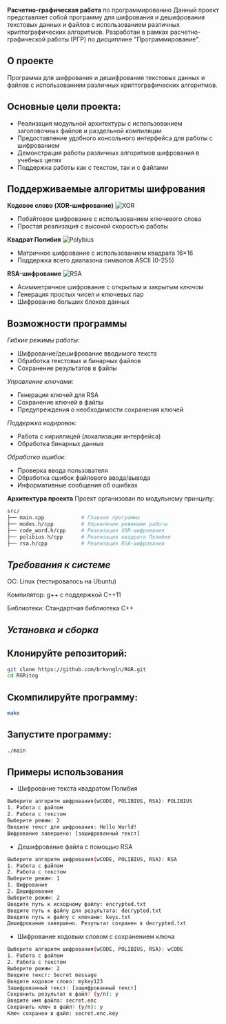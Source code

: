 **Расчетно-графическая работа** по программированию
Данный проект представляет собой программу для шифрования и дешифрования текстовых данных и файлов с использованием различных криптографических алгоритмов. Разработан в рамках расчетно-графической работы (РГР) по дисциплине "Программирование".
## О проекте
Программа для шифрования и дешифрования текстовых данных и файлов с использованием различных криптографических алгоритмов.

## Основные цели проекта:
- Реализация модульной архитектуры с использованием заголовочных файлов и раздельной компиляции
- Предоставление удобного консольного интерфейса для работы с шифрованием
- Демонстрация работы различных алгоритмов шифрования в учебных целях
- Поддержка работы как с текстом, так и с файлами

## Поддерживаемые алгоритмы шифрования
**Кодовое слово (XOR-шифрование)**
![XOR](https://img.shields.io/badge/XOR-шифрование-ff69b4)
- Побайтовое шифрование с использованием ключевого слова
- Простая реализация с высокой скоростью работы

**Квадрат Полибия**
![Polybius](https://img.shields.io/badge/Квадрат_Полибия-16x16-blueviolet)
- Матричное шифрование с использованием квадрата 16×16
- Поддержка всего диапазона символов ASCII (0-255)

**RSA-шифрование**
![RSA](https://img.shields.io/badge/RSA-Асимметричное-orange)
- Асимметричное шифрование с открытым и закрытым ключом
- Генерация простых чисел и ключевых пар
- Шифрование больших блоков данных

## Возможности программы
*Гибкие режимы работы*:
- Шифрование/дешифрование вводимого текста
- Обработка текстовых и бинарных файлов
- Сохранение результатов в файлы
  
*Управление ключами:*
- Генерация ключей для RSA
- Сохранение ключей в файлы
- Предупреждения о необходимости сохранения ключей
  
*Поддержка кодировок:*
- Работа с кириллицей (локализация интерфейса)
- Обработка бинарных данных
  
*Обработка ошибок:*
- Проверка ввода пользователя
- Обработка ошибок файлового ввода/вывода
- Информативные сообщения об ошибках

**Архитектура проекта**
Проект организован по модульному принципу:
```bash
src/
├── main.cpp            # Главная программа
├── modes.h/cpp         # Управление режимами работы
├── code_word.h/cpp     # Реализация XOR-шифрования
├── polibius.h/cpp      # Реализация квадрата Полибия
├── rsa.h/cpp           # Реализация RSA-шифрования
```
## *Требования к системе*
ОС: Linux (тестировалось на Ubuntu)

Компилятор: g++ с поддержкой C++11

Библиотеки: Стандартная библиотека C++

## *Установка и сборка*
## Клонируйте репозиторий:
```bash
git clone https://github.com/brkvngln/RGR.git
cd RGRitog
```
## Скомпилируйте программу:
```bash
make
```
## Запустите программу:
```bash
./main
```
## Примеры использования
- Шифрование текста квадратом Полибия
```bash
Выберите алгоритм шифрования(wCODE, POLIBIUS, RSA): POLIBIUS
1. Работа с файлом
2. Работа с текстом
Выберите режим: 2
Введите текст для шифрования: Hello World!
Шифрование завершено: [зашифрованный текст]
```
- Дешифрование файла с помощью RSA
```bash
Выберите алгоритм шифрования(wCODE, POLIBIUS, RSA): RSA
1. Работа с файлом
2. Работа с текстом
Выберите режим: 1
1. Шифрование
2. Дешифрование
Выберите режим: 2
Введите путь к исходному файлу: encrypted.txt
Введите путь к файлу для результата: decrypted.txt
Введите путь к файлу с ключами: keys.txt
Дешифрование завершено. Результат сохранен в decrypted.txt
```
- Шифрование кодовым словом с сохранением ключа
```bash
Выберите алгоритм шифрования(wCODE, POLIBIUS, RSA): wCODE
1. Работа с файлом
2. Работа с текстом
Выберите режим: 2
Введите текст: Secret message
Введите кодовое слово: mykey123
Зашифрованный текст: [зашифрованный текст]
Сохранить результат в файл? (y/n): y
Введите имя файла: secret.enc
Сохранить ключ в файл? (y/n): y
Ключ сохранен в файл: secret.enc.key
```
